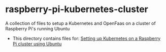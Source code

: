 # raspberry-pi-kubernetes-cluster

A collection of files to setup a Kubernetes and OpenFaas on a cluster of Raspberry Pi's running Ubuntu

* This directory contains files for: [Setting up Kubernetes on a Raspberry Pi cluster using Ubuntu](https://johnwyles.github.io/posts/setting-up-kubernetes-on-a-raspberry-pi-cluster-using-ubuntu/)
